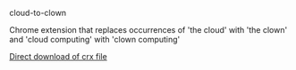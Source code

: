 cloud-to-clown

Chrome extension that replaces occurrences of 'the cloud' with 'the clown' and 'cloud computing' with 'clown computing'

[Direct download of crx file](https://github.com/iaman/statement-to-interrogative/blob/clown/CloudToClown.crx?raw=true)

